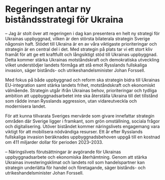 # Regeringen antar ny biståndsstrategi för Ukraina

– Jag är stolt över att regeringen i dag kan presentera en helt ny strategi för Ukrainas uppbyggnad, vilken är den största bilaterala strategin Sverige någonsin haft. Stödet till Ukraina är en av våra viktigaste prioriteringar och strategin är en central del i det. Med strategin på plats tar vi ett stort kliv framåt för att ge ett kraftfullt och långsiktigt stöd till Ukrainas uppbyggnad. Detta kommer stärka Ukrainas motståndskraft och demokratiska utveckling vilket understödjer landets förmåga att stå emot Rysslands fullskaliga invasion, säger bistånds- och utrikeshandelsminister Johan Forssell.

Med fokus på både uppbyggnad och reform ska strategin bidra till Ukrainas EU-integration samt stärka landets frihet, motståndskraft och ekonomiskt välmående. Strategin utgår ifrån Ukrainas behov, prioriteringar och tydliga ambition att uppbyggnadsarbetet inte ska återställa Ukraina till det tillstånd som rådde innan Rysslands aggression, utan vidareutveckla och modernisera landet.

För att kunna tillvarata Sveriges mervärde som givare innefattar strategin områden där Sverige ligger i framkant, som grön omställning, sociala frågor och digitalisering. Utöver biståndet kommer näringslivets engagemang vara viktigt för att mobilisera nödvändiga resurser. Ett år efter Rysslands fullskaliga invasion beräknades uppbyggnadsbehoven uppgå till en kostnad om 411 miljarder dollar för perioden 2023–2033.

– Näringslivets förutsättningar är avgörande för Ukrainas uppbyggnadsarbete och ekonomiska återhämtning. Genom att stärka Ukrainas investeringsklimat och landets roll som handelspartner kan strategin underlätta för handel och företagande, säger bistånds- och utrikeshandelsminister Johan Forssell.
